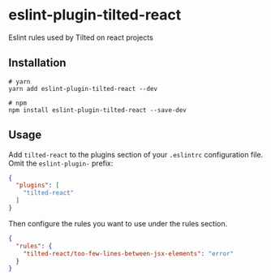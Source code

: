 # eslint-plugin-tilted-react

Eslint rules used by Tilted on react projects

## Installation

```shell script
# yarn
yarn add eslint-plugin-tilted-react --dev

# npm
npm install eslint-plugin-tilted-react --save-dev
```


## Usage

Add `tilted-react` to the plugins section of your `.eslintrc` configuration file. Omit the `eslint-plugin-` prefix:

```json
{
  "plugins": [
    "tilted-react"
  ]
}
```

Then configure the rules you want to use under the rules section.

```json
{
  "rules": {
    "tilted-react/too-few-lines-between-jsx-elements": "error"
  }
}
```

